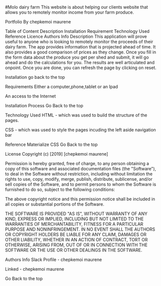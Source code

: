 #Molo dairy farm
This website is about helping our clients website that allows you to remotely monitor income from your farm produce.

Portfolio
By chepkemoi maurene

Table of Content
Description
Installation Requirement
Technology Used
Reference
Licence
Authors Info
Description
This application will prove useful to anyone who is looking to remotely monitor the proceeds of their dairy farm. The app provides information that is projected ahead of time. It also provides a good comparison of prices as they change. Once you fill in the form data about the produce you get per shed and submit, it will go ahead and do the calculations for you. The results are well articulated and onpoint. Once you are done, you can refresh the page by clicking on reset.

Installation
go back to the top

Requirements
Either a computer,phone,tablet or an Ipad

An access to the Internet

Installation Process
Go Back to the top

Technology Used
HTML - which was used to build the structure of the pages.

CSS - which was used to style the pages incuding the left aside navigation bar

Reference
Materialize CSS Go Back to the top

License
Copyright (c) [2019] [chepkemoi maurene]

Permission is hereby granted, free of charge, to any person obtaining a copy of this software and associated documentation files (the "Software"), to deal in the Software without restriction, including without limitation the rights to use, copy, modify, merge, publish, distribute, sublicense, and/or sell copies of the Software, and to permit persons to whom the Software is furnished to do so, subject to the following conditions:

The above copyright notice and this permission notice shall be included in all copies or substantial portions of the Software.

THE SOFTWARE IS PROVIDED "AS IS", WITHOUT WARRANTY OF ANY KIND, EXPRESS OR IMPLIED, INCLUDING BUT NOT LIMITED TO THE WARRANTIES OF MERCHANTABILITY, FITNESS FOR A PARTICULAR PURPOSE AND NONINFRINGEMENT. IN NO EVENT SHALL THE AUTHORS OR COPYRIGHT HOLDERS BE LIABLE FOR ANY CLAIM, DAMAGES OR OTHER LIABILITY, WHETHER IN AN ACTION OF CONTRACT, TORT OR OTHERWISE, ARISING FROM, OUT OF OR IN CONNECTION WITH THE SOFTWARE OR THE USE OR OTHER DEALINGS IN THE SOFTWARE.

Authors Info
Slack Profile - chepkemoi maurene

Linked - chepkemoi maurene

Go Back to the top
